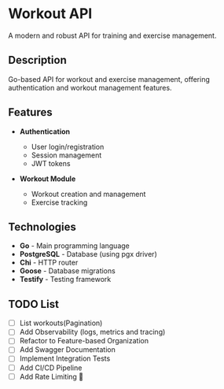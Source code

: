 # Workout API

A modern and robust API for training and exercise management.

## Description

Go-based API for workout and exercise management, offering authentication and workout management features.

## Features

- **Authentication**
  - User login/registration
  - Session management
  - JWT tokens

- **Workout Module**
  - Workout creation and management
  - Exercise tracking

## Technologies

- **Go** - Main programming language
- **PostgreSQL** - Database (using pgx driver)
- **Chi** - HTTP router
- **Goose** - Database migrations
- **Testify** - Testing framework

## TODO List

- [ ] List workouts(Pagination)
- [ ] Add Observability (logs, metrics and tracing)
- [ ] Refactor to Feature-based Organization
- [ ] Add Swagger Documentation
- [ ] Implement Integration Tests
- [ ] Add CI/CD Pipeline
- [ ] Add Rate Limiting 👀